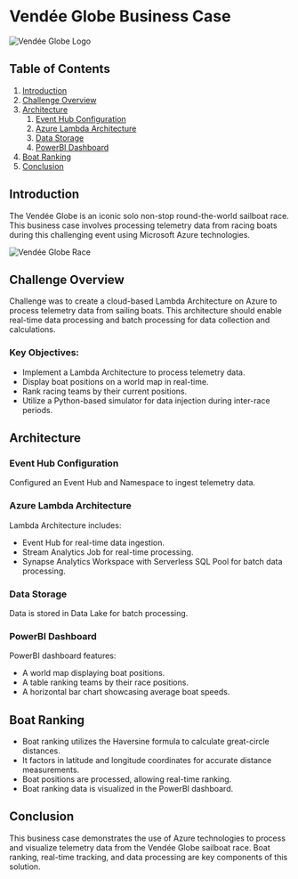 # Vendée Globe Business Case

![Vendée Globe Logo](image-reference-for-logo.png)

## Table of Contents
1. [Introduction](#introduction)
2. [Challenge Overview](#challenge-overview)
3. [Architecture](#architecture)
   1. [Event Hub Configuration](#event-hub-configuration)
   2. [Azure Lambda Architecture](#azure-lambda-architecture)
   3. [Data Storage](#data-storage)
   4. [PowerBI Dashboard](#powerbi-dashboard)
4. [Boat Ranking](#boat-ranking)
5. [Conclusion](#conclusion)

## Introduction <a name="introduction"></a>
The Vendée Globe is an iconic solo non-stop round-the-world sailboat race. This business case involves processing telemetry data from racing boats during this challenging event using Microsoft Azure technologies.

![Vendée Globe Race](image-reference-for-race-image.png)

## Challenge Overview <a name="challenge-overview"></a>
Challenge was to create a cloud-based Lambda Architecture on Azure to process telemetry data from sailing boats. This architecture should enable real-time data processing and batch processing for data collection and calculations.

### Key Objectives:
- Implement a Lambda Architecture to process telemetry data.
- Display boat positions on a world map in real-time.
- Rank racing teams by their current positions.
- Utilize a Python-based simulator for data injection during inter-race periods.

## Architecture <a name="architecture"></a>

### Event Hub Configuration <a name="event-hub-configuration"></a>
Configured an Event Hub and Namespace to ingest telemetry data. 

### Azure Lambda Architecture <a name="azure-lambda-architecture"></a>
Lambda Architecture includes:
- Event Hub for real-time data ingestion.
- Stream Analytics Job for real-time processing.
- Synapse Analytics Workspace with Serverless SQL Pool for batch data processing.

### Data Storage <a name="data-storage"></a>
Data is stored in Data Lake for batch processing.

### PowerBI Dashboard <a name="powerbi-dashboard"></a>
PowerBI dashboard features:
- A world map displaying boat positions.
- A table ranking teams by their race positions.
- A horizontal bar chart showcasing average boat speeds.

## Boat Ranking <a name="boat-ranking"></a>
- Boat ranking utilizes the Haversine formula to calculate great-circle distances.
- It factors in latitude and longitude coordinates for accurate distance measurements.
- Boat positions are processed, allowing real-time ranking.
- Boat ranking data is visualized in the PowerBI dashboard.

## Conclusion <a name="conclusion"></a>
This business case demonstrates the use of Azure technologies to process and visualize telemetry data from the Vendée Globe sailboat race. Boat ranking, real-time tracking, and data processing are key components of this solution.


